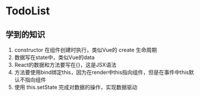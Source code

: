 # TodoList

## 学到的知识

1. constructor 在组件创建时执行，类似Vue的 create 生命周期
2. 数据写在state中，类似Vue的data
3. React的数据和方法要写在{}，这是JSX语法
4. 方法要使用bind绑定this，因为在render中this指向组件，但是在事件中this默认不指向组件
5. 使用 this.setState 完成对数据的操作，实现数据驱动
